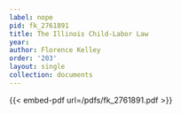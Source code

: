 ```yaml
---
label: nope
pid: fk_2761891
title: The Illinois Child-Labor Law
year:
author: Florence Kelley
order: '203'
layout: single
collection: documents
---
```



{{< embed-pdf url=/pdfs/fk_2761891.pdf >}}